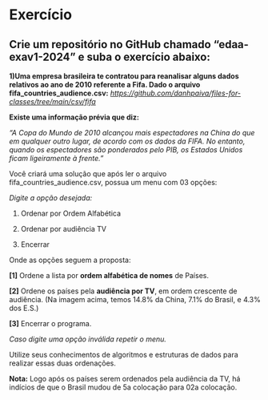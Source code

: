# Exercício


## Crie um repositório no GitHub chamado “edaa-exav1-2024” e suba o exercício abaixo:


**1)Uma empresa brasileira te contratou para reanalisar alguns dados relativos ao ano de 2010 referente a Fifa. Dado o arquivo fifa_countries_audience.csv:**
*https://github.com/danhpaiva/files-for-classes/tree/main/csv/fifa*


**Existe uma informação prévia que diz:**


*“A Copa do Mundo de 2010 alcançou mais espectadores na China do que em qualquer outro lugar, de acordo com os dados da FIFA. No entanto, quando os espectadores são ponderados pelo PIB, os Estados Unidos ficam ligeiramente à frente.”*


Você criará uma solução que após ler o arquivo fifa_countries_audience.csv,
possua um menu com 03 opções:


*Digite a opção desejada:*


1. Ordenar por Ordem Alfabética


2. Ordenar por audiência TV


3. Encerrar




Onde as opções seguem a proposta:


**[1]** Ordene a lista por **ordem alfabética de nomes** de Países.


**[2]** Ordene os países pela **audiência por TV**, em ordem crescente de audiência.
(Na imagem acima, temos 14.8% da China, 7.1% do Brasil, e 4.3% dos E.S.)


**[3]** Encerrar o programa.


*Caso digite uma opção inválida repetir o menu.*




Utilize seus conhecimentos de algoritmos e estruturas de dados para realizar
essas duas ordenações.


**Nota:** Logo após os países serem ordenados pela audiência da TV, há indícios
de que o Brasil mudou de 5a colocação para 02a colocação.
